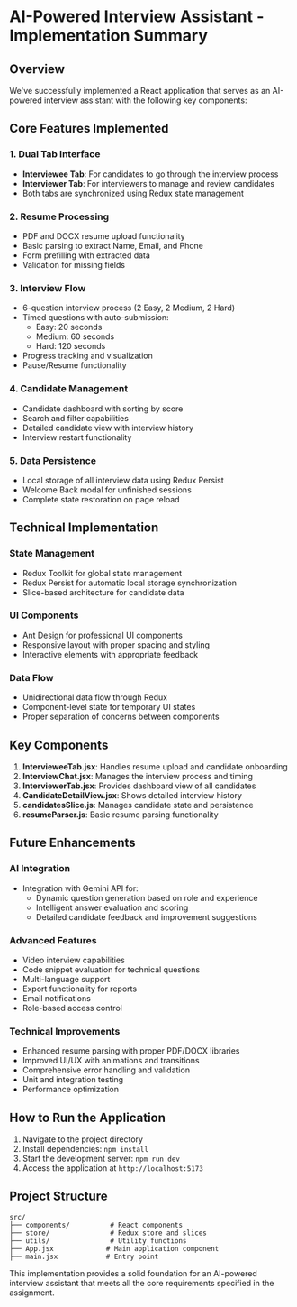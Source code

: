 # AI-Powered Interview Assistant - Implementation Summary

## Overview
We've successfully implemented a React application that serves as an AI-powered interview assistant with the following key components:

## Core Features Implemented

### 1. Dual Tab Interface
- **Interviewee Tab**: For candidates to go through the interview process
- **Interviewer Tab**: For interviewers to manage and review candidates
- Both tabs are synchronized using Redux state management

### 2. Resume Processing
- PDF and DOCX resume upload functionality
- Basic parsing to extract Name, Email, and Phone
- Form prefilling with extracted data
- Validation for missing fields

### 3. Interview Flow
- 6-question interview process (2 Easy, 2 Medium, 2 Hard)
- Timed questions with auto-submission:
  - Easy: 20 seconds
  - Medium: 60 seconds
  - Hard: 120 seconds
- Progress tracking and visualization
- Pause/Resume functionality

### 4. Candidate Management
- Candidate dashboard with sorting by score
- Search and filter capabilities
- Detailed candidate view with interview history
- Interview restart functionality

### 5. Data Persistence
- Local storage of all interview data using Redux Persist
- Welcome Back modal for unfinished sessions
- Complete state restoration on page reload

## Technical Implementation

### State Management
- Redux Toolkit for global state management
- Redux Persist for automatic local storage synchronization
- Slice-based architecture for candidate data

### UI Components
- Ant Design for professional UI components
- Responsive layout with proper spacing and styling
- Interactive elements with appropriate feedback

### Data Flow
- Unidirectional data flow through Redux
- Component-level state for temporary UI states
- Proper separation of concerns between components

## Key Components

1. **IntervieweeTab.jsx**: Handles resume upload and candidate onboarding
2. **InterviewChat.jsx**: Manages the interview process and timing
3. **InterviewerTab.jsx**: Provides dashboard view of all candidates
4. **CandidateDetailView.jsx**: Shows detailed interview history
5. **candidatesSlice.js**: Manages candidate state and persistence
6. **resumeParser.js**: Basic resume parsing functionality

## Future Enhancements

### AI Integration
- Integration with Gemini API for:
  - Dynamic question generation based on role and experience
  - Intelligent answer evaluation and scoring
  - Detailed candidate feedback and improvement suggestions

### Advanced Features
- Video interview capabilities
- Code snippet evaluation for technical questions
- Multi-language support
- Export functionality for reports
- Email notifications
- Role-based access control

### Technical Improvements
- Enhanced resume parsing with proper PDF/DOCX libraries
- Improved UI/UX with animations and transitions
- Comprehensive error handling and validation
- Unit and integration testing
- Performance optimization

## How to Run the Application

1. Navigate to the project directory
2. Install dependencies: `npm install`
3. Start the development server: `npm run dev`
4. Access the application at `http://localhost:5173`

## Project Structure

```
src/
├── components/          # React components
├── store/               # Redux store and slices
├── utils/               # Utility functions
├── App.jsx             # Main application component
├── main.jsx            # Entry point
```

This implementation provides a solid foundation for an AI-powered interview assistant that meets all the core requirements specified in the assignment.